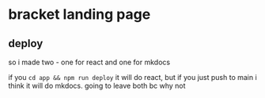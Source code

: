 # bracket landing page

## deploy

so i made two - one for react and one for mkdocs

if you `cd app && npm run deploy` it will do react, but if you just push to main i think it will do mkdocs. going to leave both bc why not 
